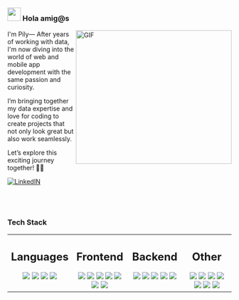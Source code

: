 # <h3 align="left"><img src = "https://raw.githubusercontent.com/MartinHeinz/MartinHeinz/master/wave.gif" width = 30px> Hola amig@s
<img align="right" width="350" height="300" alt="GIF" src="https://media.giphy.com/media/X6WpjO26xjYUCGgu0L/giphy.gif" />

<div align-"left">
<p>
I'm Pily— After years of working with data, I'm now diving into the world of web and mobile app development with the same passion and curiosity.
</p>
<p>I’m bringing together my data expertise and love for coding to create projects that not only look great but also work seamlessly.</p>
<p>Let’s explore this exciting journey together! 🚀✨</p>
</div>

[![LinkedIN](https://img.shields.io/badge/LinkedIn-0f64c4?style=for-the-badge&logo=linkedin&logoColor=white)](https://www.linkedin.com/in/pilarct/)
</br>
</br>
</br>
</br>

<!---![](https://komarev.com/ghpvc/?username=pilyct&style=for-the-badge&color=7652d9&abbreviated=true)--->

### Tech Stack
<table><tr><td valign="top" width="25%">

<h2 align="center" valign="top">Languages</h3>
<div align="center">
    <img src="https://img.shields.io/badge/javascript-ffeb3b?style=for-the-badge&logo=javascript&logoColor=black">
    <img src="https://img.shields.io/badge/typescript-037acb?style=for-the-badge&logo=typescript&logoColor=white">
    <img src="https://img.shields.io/badge/python-3670A0?style=for-the-badge&logo=python&logoColor=white">
    <img src="https://img.shields.io/badge/R-71a5d4?style=for-the-badge&logo=r&logoColor=white">
</div></td><td valign="top" width="25%">

<h2 align="center">Frontend</h3>
<div align="center">
    <img src="https://img.shields.io/badge/react-%2320232a.svg?style=for-the-badge&logo=react&logoColor=%2361DAFB">
    <img src="https://img.shields.io/badge/next.js-000000?style=for-the-badge&logo=nextdotjs&logoColor=white">
    <img src="https://img.shields.io/badge/react native-%2320232a.svg?style=for-the-badge&logo=react&logoColor=%2361DAFB">
    <img src="https://img.shields.io/badge/expo-fefefe?style=for-the-badge&logo=expo&logoColor=black">
    <img src="https://img.shields.io/badge/tailwind-0F172A?style=for-the-badge&logo=tailwindcss">
    <img src="https://img.shields.io/badge/html-cf5533?style=for-the-badge&logo=html5&logoColor=white">
    <img src="https://img.shields.io/badge/css-254bdd?style=for-the-badge&logo=css3&logoColor=white">
</div></td><td valign="top" width="25%">

<h2 align="center">Backend</h3>
<div align="center">
<img src="https://img.shields.io/badge/node.js-87bf01?style=for-the-badge&logo=node.js&logoColor=white">
<img src="https://img.shields.io/badge/express-f5f5f5?style=for-the-badge&logo=express&logoColor=black">
<img src="https://img.shields.io/badge/flask-%23000.svg?style=for-the-badge&logo=flask&logoColor=white">
<img src="https://img.shields.io/badge/postgresql-31658c?style=for-the-badge&logo=postgresql&logoColor=white">
<img src="https://img.shields.io/badge/mongodb-4caf50?style=for-the-badge&logo=mongodb&logoColor=white">
</div></td><td valign="top" width="25%">

<h2 align="center">Other</h3>
<div align="center">
<img src="https://img.shields.io/badge/figma-0F172A?style=for-the-badge&logo=figma&logoColor=fe54b0">
<img src="https://img.shields.io/badge/postman-f76936?style=for-the-badge&logo=postman&logoColor=white">
<img src="https://img.shields.io/badge/github-e6e6e6?style=for-the-badge&logo=github&logoColor=black">
<img src="https://img.shields.io/badge/git-e94e31?style=for-the-badge&logo=git&logoColor=white">
<!--<img src="https://custom-icon-badges.demolab.com/badge/Tableau-0176D3?logo=tableau&logoColor=fe7b0f">-->
<img src="https://img.shields.io/badge/Tableau-0176D3?style=for-the-badge&logo=tableau&logoColor=fe7b0f">
<img src="https://img.shields.io/badge/powerbi-313131?style=for-the-badge&logo=powerbi&logoColor=f3b63f">
<!--<img src="https://custom-icon-badges.demolab.com/badge/Power%20BI-313131?logo=power-bi&logoColor=#FABF15">-->
<img src="https://img.shields.io/badge/azure-%230072C6.svg?style=for-the-badge&logo=microsoftazure&logoColor=white">
</div></td></tr></table>  

<!-- ### Github Stats
<div align="center">
<img align="" src="http://github-profile-summary-cards.vercel.app/api/cards/repos-per-language?username=pilyct&theme=github_dark" width="33%">
<img align="" src="http://github-profile-summary-cards.vercel.app/api/cards/most-commit-language?username=pilyct&theme=github_dark" width="33%">
<img align="" src="http://github-profile-summary-cards.vercel.app/api/cards/stats?username=pilyct&theme=github_dark" width="33%"> 
</div>
-->


<!--
**pilyct/pilyct** is a ✨ _special_ ✨ repository because its `README.md` (this file) appears on your GitHub profile.

Here are some ideas to get you started:

- 🔭 I’m currently working on ...
- 🌱 I’m currently learning ...
- 👯 I’m looking to collaborate on ...
- 🤔 I’m looking for help with ...
- 💬 Ask me about ...
- 📫 How to reach me: ...
- 😄 Pronouns: ...
- ⚡ Fun fact: ...
-->
